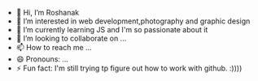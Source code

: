 - 👋 Hi, I’m Roshanak
- 👀 I’m interested in web development,photography and graphic design
- 🌱 I’m currently learning JS and I'm so passionate about it 
- 💞️ I’m looking to collaborate on ...
- 📫 How to reach me ...
- 😄 Pronouns: ...
- ⚡ Fun fact: I'm still trying tp figure out how to work with github. :))))

<!---
roshnnkk/roshnnkk is a ✨ special ✨ repository because its `README.md` (this file) appears on your GitHub profile.
You can click the Preview link to take a look at your changes.
--->
